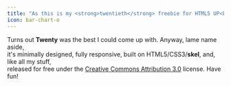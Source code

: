 ```yaml
---
title: "As this is my <strong>twentieth</strong> freebie for HTML5 UP<br /> I decided to give it a really creative name."
icon: bar-chart-o
---
```


<p>Turns out <strong>Twenty</strong> was the best I could come up with. Anyway, lame name aside,
<br />
it's minimally designed, fully responsive, built on HTML5/CSS3/<strong>skel</strong>,
and, like all my stuff,
<br />
released for free under the <a href="http://html5up.net/license">Creative Commons Attribution 3.0</a> license. Have fun!</p>